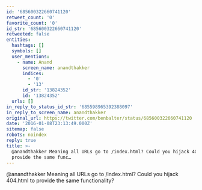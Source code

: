 ```yaml
---
id: '685600322660741120'
retweet_count: '0'
favorite_count: '0'
id_str: '685600322660741120'
retweeted: false
entities:
  hashtags: []
  symbols: []
  user_mentions:
    - name: Anand
      screen_name: anandthakker
      indices:
        - '0'
        - '13'
      id_str: '13824352'
      id: '13824352'
  urls: []
in_reply_to_status_id_str: '685598965392388097'
in_reply_to_screen_name: anandthakker
original_url: https://twitter.com/benbalter/status/685600322660741120
date: '2016-01-08T23:13:49.000Z'
sitemap: false
robots: noindex
reply: true
title: >-
  @anandthakker Meaning all URLs go to /index.html? Could you hijack 404.html to
  provide the same func…
---
```


@anandthakker Meaning all URLs go to /index.html? Could you hijack 404.html to provide the same functionality?